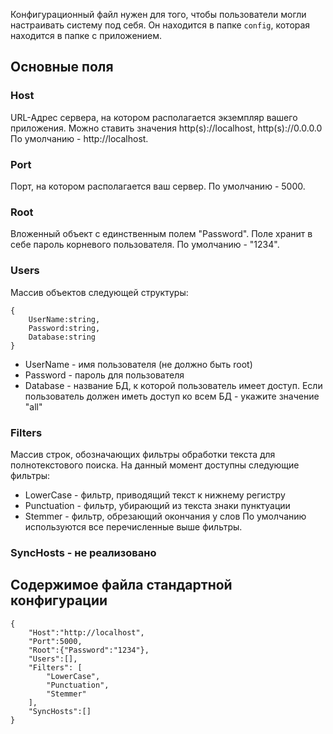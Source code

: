﻿Конфигурационный файл нужен для того, чтобы пользователи могли настраивать систему под себя. Он находится в папке ```config```, которая находится в папке с приложением.
## Основные поля
### Host
URL-Адрес сервера, на котором располагается экземпляр вашего приложения. Можно ставить значения http(s)://localhost, http(s)://0.0.0.0
По умолчанию - http://localhost.
### Port
Порт, на котором располагается ваш сервер. По умолчанию - 5000.
### Root
Вложенный объект с единственным полем "Password". Поле хранит в себе пароль корневого пользователя. По умолчанию - "1234".
### Users
Массив объектов следующей структуры:
```
{
    UserName:string,
    Password:string,
    Database:string
}
``` 
* UserName - имя пользователя (не должно быть root)
* Password - пароль для пользователя
* Database - название БД, к которой пользователь имеет доступ. Если пользователь должен иметь доступ ко всем БД - укажите значение "all"
### Filters
Массив строк, обозначающих фильтры обработки текста для полнотекстового поиска. На данный момент доступны следующие фильтры:
* LowerCase - фильтр, приводящий текст к нижнему регистру
* Punctuation - фильтр, убирающий из текста знаки пунктуации
* Stemmer - фильтр, обрезающий окончания у слов
  По умолчанию используются все перечисленные выше фильтры.

### SyncHosts - не реализовано

## Содержимое файла стандартной конфигурации
```
{
    "Host":"http://localhost",
    "Port":5000,
    "Root":{"Password":"1234"},
    "Users":[],
    "Filters": [
        "LowerCase",
        "Punctuation",
        "Stemmer"
    ],
    "SyncHosts":[]
}
```
